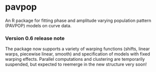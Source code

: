 # pavpop

An R package for fitting phase and amplitude varying population pattern (PAVPOP) models on curve data. 


### Version 0.6 release note
The package now supports a variety of warping functions (shifts, linear warps, piecewise linear, smooth) and specification of models with fixed warping effects. Parallel computations and clustering are temporarily suspended, but expected to reemerge in the new structure very soon!
